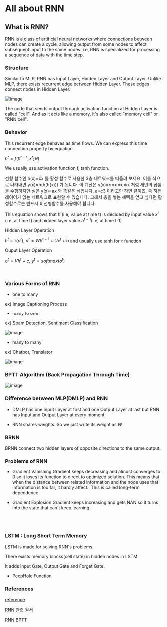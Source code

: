 # All about RNN


## What is RNN?

RNN is a class of artificial neural networks where connections between nodes can create a cycle, allowing output from some nodes to affect subsequent input to the same nodes. i.e, RNN is specialized for processing a sequence of data with the time step.


### Structure

Similar to MLP, RNN has Input Layer, Hidden Layer and Output Layer. Unlike MLP, there exists recurrent edge between Hidden Layer. These edges connect nodes in Hidden Layer. 

![image](https://github.com/IyLias/i-am-a-developer/assets/48081162/f6406eb6-71d1-4180-8815-ec7a36ea35af)


The node that sends output through activation function at Hidden Layer is called "cell". And as it acts like a memory, it's also called "memory cell" or "RNN cell". 



### Behavior

This recurrent edge behaves as time flows. We can express this time connection property by equation. 

$h^t = f(h^{t-1},x^t; \theta)$

We usually use activation function f, tanh function.

선형 함수인 h(x)=cx
를 활성 함수로 사용한 3층 네트워크를 떠올려 보세요. 이를 식으로 나타내면 y(x)=h(h(h(x)))
가 됩니다. 이 계산은 y(x)=c∗c∗c∗x
처럼 세번의 곱셈을 수행하지만 실은 y(x)=ax
와 똑같은 식입니다. a=c3
이라고만 하면 끝이죠. 즉 히든레이어가 없는 네트워크로 표현할 수 있습니다. 그래서 층을 쌓는 혜택을 얻고 싶다면 활성함수로는 반드시 비선형함수를 사용해야 합니다.

This equation shows that $h^t$(i.e, value at time t) is decided by input value $x^t$ (i.e, at time t) and hidden layer value $h^{t-1}$(i.e, at time t-1)


Hidden Layer Operation 

$h^t$ = $\tau(a^t)$, $a^t = Wh^{t-1} + Ux^t + b$ and usually use tanh for $\tau$ function


Ouput Layer Operation

$o^t = Vh^t + c$, $y^t = softmax(o^t)$



<br>


### Various Forms of RNN

* one to many
 
 ex) Image Captioning Process


*  many to one
  
 ex) Spam Detection, Sentiment Classification
 
![image](https://github.com/IyLias/i-am-a-developer/assets/48081162/2cb4960d-6b9f-4782-9a1e-1c60d6bb394e)

* many to many

 ex) Chatbot, Translator
 
![image](https://github.com/IyLias/i-am-a-developer/assets/48081162/96cbb2d9-e75d-4b8d-b7b1-2b0bc22d7255)



### BPTT Algorithm (Back Propagation Through Time)

![image](https://github.com/IyLias/i-am-a-developer/assets/48081162/36e38627-2b5c-4b65-a260-62eda0be7b22)





 
### Difference between MLP(DMLP) and RNN 

* DMLP has one Input Layer at first and one Output Layer at last but RNN has Input and Output Layer at every moment.


* RNN shares weights. So we just write its weight as $W$




### BRNN

BRNN connect two hidden layers of opposite directions to the same output. 



### Problems of RNN

* Gradient Vanishing
  Gradient keeps decreasing and almost converges to 0 so it loses its function to direct to optimized solution.
  This means that when the distance between related information and the node uses that information is too far, it hardly affect.. 
  This is called long-term dependence
  

* Gradient Explosion
  Gradient keeps increasing and gets NAN so it turns into the state that can't keep learning. 


<br><br>

### LSTM : Long Short Term Memory

LSTM is made for solving RNN's problems. 

There exists memory blocks(cell state) in hidden nodes in LSTM. 

It adds Input Gate, Output Gate and Forget Gate. 




* PeepHole Function 





### References

[reference](https://wikidocs.net/22886)

[RNN 관련 원서](https://www.deeplearningbook.org/contents/rnn.html)

[RNN BPTT](https://ratsgo.github.io/natural%20language%20processing/2017/03/09/rnnlstm/)

